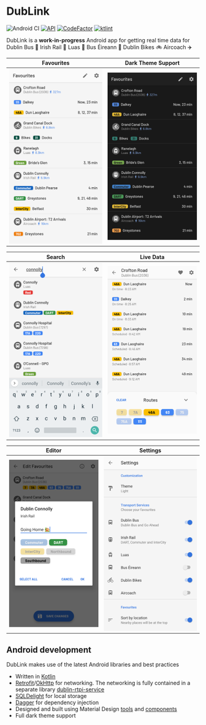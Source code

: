 # DubLink

![Android CI](https://github.com/conor-ob/dublink/workflows/Android%20CI/badge.svg)
[![API](https://img.shields.io/badge/API-26%2B-brightgreen.svg?style=flat)](https://android-arsenal.com/api?level=26)
[![CodeFactor](https://www.codefactor.io/repository/github/conor-ob/dublink/badge?s=66c1e5f0fb73952065284d1cb9670c47dec63de1)](https://www.codefactor.io/repository/github/conor-ob/dublink)
[![ktlint](https://img.shields.io/badge/code%20style-%E2%9D%A4-FF4081.svg)](https://ktlint.github.io/)

DubLink is a **work-in-progress** Android app for getting real time data for Dublin Bus :trolleybus: Irish Rail :railway_car: Luas :tram: Bus Éireann :bus: Dublin Bikes :bike: Aircoach :airplane:

| Favourites | Dark Theme Support |
| ------ | ------ |
| ![Favourites](/assets/listing/sc_01_favourites.png) | ![Dark Theme](/assets/listing/sc_02_favourites_dark.png) |

| Search | Live Data |
| ------ | ------ |
| ![Search](/assets/listing/sc_04_search.png) | ![Live Data](/assets/listing/sc_03_real_time_info.png) |

| Editor | Settings |
| ------ | ------ |
| ![Editor](/assets/listing/sc_06_edit_favourites.png) | ![Settings](/assets/listing/sc_07_settings.png) |

## Android development

DubLink makes use of the latest Android libraries and best practices
* Written in [Kotlin](https://kotlinlang.org/)
* [Retrofit](https://square.github.io/retrofit/)/[OkHttp](https://square.github.io/okhttp/) for networking. The networking is fully contained in a separate library [dublin-rtpi-service](https://github.com/conor-ob/dublin-rtpi-service)
* [SQLDelight](https://github.com/cashapp/sqldelight) for local storage
* [Dagger](https://google.github.io/dagger/) for dependency injection
* Designed and built using Material Design [tools](https://material.io/tools/) and [components](https://material.io/develop/android/)
* Full dark theme support
